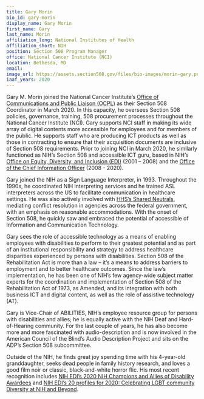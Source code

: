 ```yaml
---
title: Gary Morin
bio_id: gary-morin
display_name: Gary Morin
first_name: Gary
last_name: Morin
affiliation_long: National Institutes of Health
affiliation_short: NIH
position: Section 508 Program Manager
office: National Cancer Institute (NCI)
location: Bethesda, MD
email: 
image_url: https://assets.section508.gov/files/bio-images/morin-gary.png
iaaf_years: 2020
---
```

Gary M. Morin joined the National Cancer Institute’s [Office of Communications and Public Liaison (OCPL)](https://www.cancer.gov/about-nci/organization/ocpl) as their Section 508 Coordinator in March 2020. In this capacity, he oversees Section 508 policies, governance, training, 508 procurement processes throughout the National Cancer Institute (NCI). Gary supports NCI staff in making its wide array of digital contents more accessible for employees and for members of the public. He supports staff who are producing ICT products as well as those in contracting to ensure that their acquisition documents are inclusive of Section 508 requirements. Prior to joining NCI in March 2020, he similarly functioned as NIH’s Section 508 and accessible ICT guru, based in NIH’s [Office on Equity, Diversity, and Inclusion (EDI)](https://www.edi.nih.gov/) (2001 – 2008) and the [Office of the Chief Information Officer](http://508.nih.gov/) (2008 - 2020).

Gary joined the NIH as a Sign Language Interpreter, in 1993. Throughout the 1990s, he coordinated NIH interpreting services and he trained ASL interpreters across the US to facilitate communication in healthcare settings. He was also actively involved with [HHS’s Shared Neutrals](https://www.fmcs.gov/sharedneutrals/), mediating conflict resolution in agencies across the federal government, with an emphasis on reasonable accommodations. With the onset of Section 508, he quickly saw and embraced the potential of accessible of Information and Communication Technology.

Gary sees the role of accessible technology as a means of enabling employees with disabilities to perform to their greatest potential and as part of an institutional responsibility and strategy to address healthcare disparities experienced by persons with disabilities. Section 508 of the Rehabilitation Act is more than a law – it’s a means to address barriers to employment and to better healthcare outcomes. Since the law’s implementation, he has been one of NIH’s few agency-wide subject matter experts for the coordination and implementation of Section 508 of the Rehabilitation Act of 1973, as Amended, and its integration with both business ICT and digital content, as well as the role of assistive technology (AT).

Gary is Vice-Chair of ABILITIES, NIH’s employee resource group for persons with disabilities and allies; he is equally active with the NIH Deaf and Hard-of-Hearing community. For the last couple of years, he has also become more and more fascinated with audio-description and is now involved in the American Council of the Blind’s Audio Description Project and sits on the ADP’s Section 508 subcommittee.

Outside of the NIH, he finds great joy spending time with his 4-year-old granddaughter, seeks dead people in family history research, and loves a good film noir or classic, black-and-white horror flic. His most recent recognition includes [NIH EDI’s 2020 NIH Champions and Allies of Disability Awardees](https://www.edi.nih.gov/people/sep/pwd/disability-awareness-2020/awards) and [NIH EDI’s 20 profiles for 2020: Celebrating LGBT community Diversity at NIH and Beyond](https://www.edi.nih.gov/people/sep/lgbti/pride-2020).